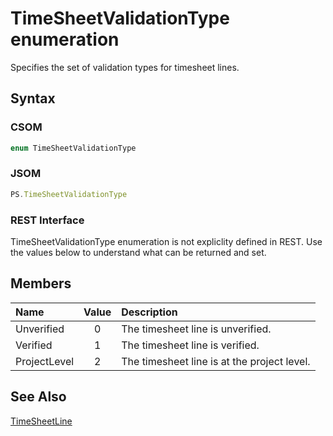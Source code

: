 [comment]: # (Name:TimeSheetValidationType)
[comment]: # (Name:Microsoft.Office.Project.Server.Library.TimesheetEnum+ValidationType)
[comment]: # (Type:Enum)
[comment]: # (Status:Verified)

# <a name="name"></a>TimeSheetValidationType enumeration

<a name="description"></a>Specifies the set of validation types for timesheet lines.

## <a name="syntax"></a>Syntax

### CSOM

```C#
enum TimeSheetValidationType 
```
### JSOM

```JavaScript
PS.TimeSheetValidationType
```
### REST Interface

TimeSheetValidationType enumeration is not expliclity defined in REST.  Use the values below to understand what can be returned and set.

## <a name="members"></a>Members

<a name="enumMembers"></a>

|**Name**|**Value**|**Description**|
|:------ |:----: |:----- |
|<a name="Unverified"></a>Unverified|0|The timesheet line is unverified.|
|<a name="Verified"></a>Verified|1|The timesheet line is verified.|
|<a name="ProjectLevel"></a>ProjectLevel|2|The timesheet line is at the project level.|

## <a name="seeAlso"></a>See Also

[TimeSheetLine](TimeSheetLine.md)<br/>
